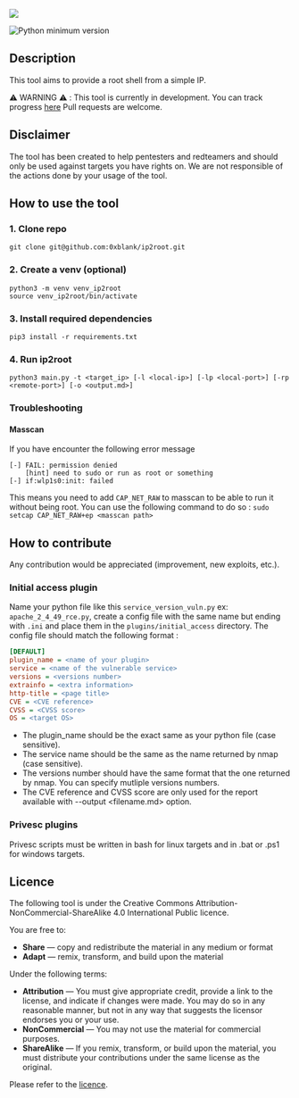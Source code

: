 ![](https://md.floppy.sh/uploads/ab5e7ff1-3d92-4aa5-8166-54c88929e94e.png)

![Python minimum version](https://img.shields.io/badge/Python-3.10%2B-brightgreen)

## Description

This tool aims to provide a root shell from a simple IP.

:warning: WARNING :warning: : This tool is currently in development. You can track progress [here](https://github.com/orgs/ip2root/projects/1)
Pull requests are welcome.

## Disclaimer

The tool has been created to help pentesters and redteamers and should only be used against targets you have rights on.
We are not responsible of the actions done by your usage of the tool.

##  How to use the tool

### 1. Clone repo

```shell
git clone git@github.com:0xblank/ip2root.git
```

### 2. Create a venv (optional)

```shell
python3 -m venv venv_ip2root
source venv_ip2root/bin/activate
```

### 3. Install required dependencies

```shell
pip3 install -r requirements.txt
```

### 4. Run ip2root

```shell
python3 main.py -t <target_ip> [-l <local-ip>] [-lp <local-port>] [-rp <remote-port>] [-o <output.md>]
```

### Troubleshooting

#### Masscan

If you have encounter the following error message
```shell=
[-] FAIL: permission denied
    [hint] need to sudo or run as root or something
[-] if:wlp1s0:init: failed
```
This means you need to add `CAP_NET_RAW` to masscan to be able to run it without being root. You can use the following command to do so : `sudo setcap CAP_NET_RAW+ep <masscan path>`

## How to contribute

Any contribution would be appreciated (improvement, new exploits, etc.).

### Initial access plugin

Name your python file like this `service_version_vuln.py` ex: `apache_2_4_49_rce.py`, create a config file with the same name but ending with `.ini` and place them in the `plugins/initial_access` directory. The config file should match the following format :

```ini
[DEFAULT]
plugin_name = <name of your plugin>
service = <name of the vulnerable service>
versions = <versions number>
extrainfo = <extra information>
http-title = <page title>
CVE = <CVE reference>
CVSS = <CVSS score>
OS = <target OS>
```

* The plugin_name should be the exact same as your python file (case sensitive).
* The service name should be the same as the name returned by nmap (case sensitive).
* The versions number should have the same format that the one returned by nmap. You can specify mutliple versions numbers.
* The CVE reference and CVSS score are only used for the report available with --output <filename.md> option.

### Privesc plugins

Privesc scripts must be written in bash for linux targets and in .bat or .ps1 for windows targets.

## Licence

The following tool is under the Creative Commons Attribution-NonCommercial-ShareAlike 4.0 International Public licence.

You are free to:

* **Share** — copy and redistribute the material in any medium or format
* **Adapt** — remix, transform, and build upon the material 

Under the following terms:

* **Attribution** — You must give appropriate credit, provide a link to the license, and indicate if changes were made. You may do so in any reasonable manner, but not in any way that suggests the licensor endorses you or your use.
* **NonCommercial** — You may not use the material for commercial purposes.
* **ShareAlike** — If you remix, transform, or build upon the material, you must distribute your contributions under the same license as the original. 

Please refer to the [licence](https://github.com/ip2root/ip2root/blob/master/COPYING.md).
